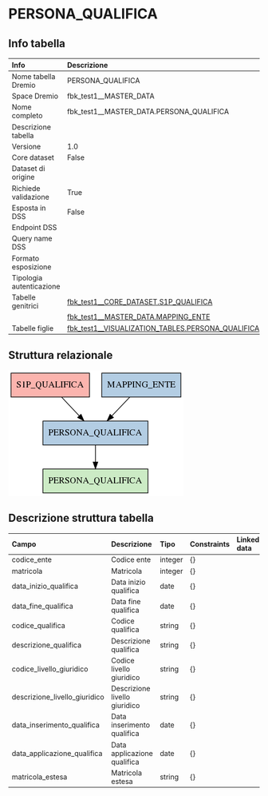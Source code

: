 # PERSONA_QUALIFICA

## Info tabella

| Info                     | Descrizione                                                                                                                       |
|:-------------------------|:----------------------------------------------------------------------------------------------------------------------------------|
| Nome tabella Dremio      | PERSONA_QUALIFICA                                                                                                                 |
| Space Dremio             | fbk_test1__MASTER_DATA                                                                                                            |
| Nome completo            | fbk_test1__MASTER_DATA.PERSONA_QUALIFICA                                                                                          |
| Descrizione tabella      |                                                                                                                                   |
| Versione                 | 1.0                                                                                                                               |
| Core dataset             | False                                                                                                                             |
| Dataset di origine       |                                                                                                                                   |
| Richiede validazione     | True                                                                                                                              |
| Esposta in DSS           | False                                                                                                                             |
| Endpoint DSS             |                                                                                                                                   |
| Query name DSS           |                                                                                                                                   |
| Formato esposizione      |                                                                                                                                   |
| Tipologia autenticazione |                                                                                                                                   |
| Tabelle genitrici        | [fbk_test1__CORE_DATASET.S1P_QUALIFICA](/Documentation/fbk_test1__CORE_DATASET/S1P_QUALIFICA/markdown.md)                         |
|                          | [fbk_test1__MASTER_DATA.MAPPING_ENTE](/Documentation/fbk_test1__MASTER_DATA/MAPPING_ENTE/markdown.md)                             |
| Tabelle figlie           | [fbk_test1__VISUALIZATION_TABLES.PERSONA_QUALIFICA](/Documentation/fbk_test1__VISUALIZATION_TABLES/PERSONA_QUALIFICA/markdown.md) |

## Struttura relazionale

![PERSONA_QUALIFICA](./graph_png.png)

## Descrizione struttura tabella

| Campo                         | Descrizione                   | Tipo    | Constraints   | Linked data   | errors   |
|:------------------------------|:------------------------------|:--------|:--------------|:--------------|:---------|
| codice_ente                   | Codice ente                   | integer | {}            |               | {}       |
| matricola                     | Matricola                     | integer | {}            |               | {}       |
| data_inizio_qualifica         | Data inizio qualifica         | date    | {}            |               | {}       |
| data_fine_qualifica           | Data fine qualifica           | date    | {}            |               | {}       |
| codice_qualifica              | Codice qualifica              | string  | {}            |               | {}       |
| descrizione_qualifica         | Descrizione qualifica         | string  | {}            |               | {}       |
| codice_livello_giuridico      | Codice livello giuridico      | string  | {}            |               | {}       |
| descrizione_livello_giuridico | Descrizione livello giuridico | string  | {}            |               | {}       |
| data_inserimento_qualifica    | Data inserimento qualifica    | date    | {}            |               | {}       |
| data_applicazione_qualifica   | Data applicazione qualifica   | date    | {}            |               | {}       |
| matricola_estesa              | Matricola estesa              | string  | {}            |               | {}       |
